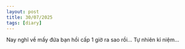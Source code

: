 ```yaml
---
layout: post
title: 30/07/2025
tags: [diary]
---
```


Nay nghĩ về mấy đứa bạn hồi cấp 1 giờ ra sao rồi...
Tự nhiên kỉ niệm...
